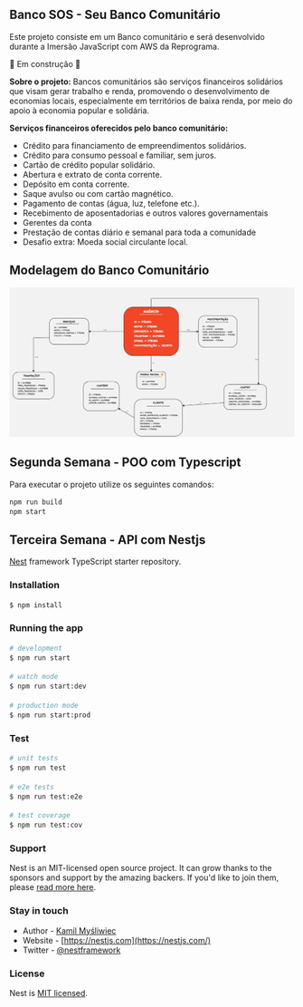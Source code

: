 ## Banco SOS - Seu Banco Comunitário


Este projeto consiste em um Banco comunitário e será desenvolvido durante a Imersão JavaScript com AWS da Reprograma.


🚧 Em construção 🚧


**Sobre o projeto:**
Bancos comunitários são serviços financeiros solidários que visam gerar trabalho e renda, promovendo o desenvolvimento de economias locais, especialmente em territórios de baixa renda, por meio do apoio à economia popular e solidária.




**Serviços financeiros oferecidos pelo banco comunitário:**
-  Crédito para financiamento de empreendimentos solidários.
- Crédito para consumo pessoal e familiar, sem juros.
- Cartão de crédito popular solidário.
- Abertura e extrato de conta corrente.
- Depósito em conta corrente.
- Saque avulso ou com cartão magnético.
- Pagamento de contas (água, luz, telefone etc.).
- Recebimento de aposentadorias e outros valores governamentais
- Gerentes da conta
- Prestação de contas diário e semanal para toda a comunidade
- Desafio extra: Moeda social circulante local.


**Modelagem do Banco Comunitário**
-
<img src="./modelagem-db/modelagem-db.jpg">


**Segunda Semana - POO com Typescript**
-


Para executar o projeto utilize os seguintes comandos:


```bash
npm run build
npm start
```

**Terceira Semana - API com Nestjs**
-





[Nest](https://github.com/nestjs/nest) framework TypeScript starter repository.

### Installation

```bash
$ npm install
```

### Running the app

```bash
# development
$ npm run start

# watch mode
$ npm run start:dev

# production mode
$ npm run start:prod
```

### Test

```bash
# unit tests
$ npm run test

# e2e tests
$ npm run test:e2e

# test coverage
$ npm run test:cov
```

### Support

Nest is an MIT-licensed open source project. It can grow thanks to the sponsors and support by the amazing backers. If you'd like to join them, please [read more here](https://docs.nestjs.com/support).

### Stay in touch

- Author - [Kamil Myśliwiec](https://kamilmysliwiec.com)
- Website - [https://nestjs.com](https://nestjs.com/)
- Twitter - [@nestframework](https://twitter.com/nestframework)

### License

Nest is [MIT licensed](LICENSE).